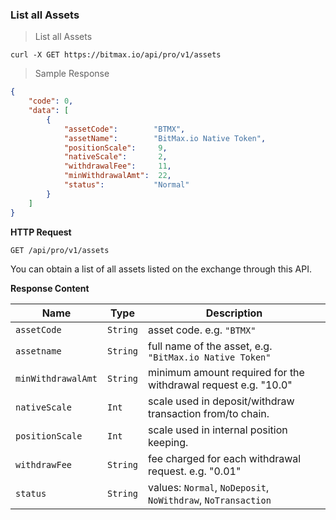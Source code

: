 ### List all Assets

> List all Assets

```
curl -X GET https://bitmax.io/api/pro/v1/assets
```

> Sample Response 

```json
{
    "code": 0,
    "data": [
        {
            "assetCode":        "BTMX",
            "assetName":        "BitMax.io Native Token",
            "positionScale":     9,
            "nativeScale":       2,
            "withdrawalFee":     11,
            "minWithdrawalAmt":  22,
            "status":           "Normal"
        }
    ]
}
```

**HTTP Request** 

`GET /api/pro/v1/assets`

You can obtain a list of all assets listed on the exchange through this API.

**Response Content**

 Name               | Type     | Description                                                                                 
------------------- | -------- | --------------------- 
 `assetCode`        | `String` | asset code. e.g. `"BTMX"`
 `assetname`        | `String` | full name of the asset, e.g. `"BitMax.io Native Token"`
 `minWithdrawalAmt` | `String` | minimum amount required for the withdrawal request e.g. "10.0"
 `nativeScale`      | `Int`    | scale used in deposit/withdraw transaction from/to chain. 
 `positionScale`    | `Int`    | scale used in internal position keeping.
 `withdrawFee`      | `String` | fee charged for each withdrawal request. e.g. "0.01"
 `status`           | `String` | values: `Normal`, `NoDeposit`, `NoWithdraw`, `NoTransaction`


